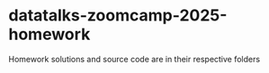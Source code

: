 # datatalks-zoomcamp-2025-homework
Homework solutions and source code are in their respective folders
